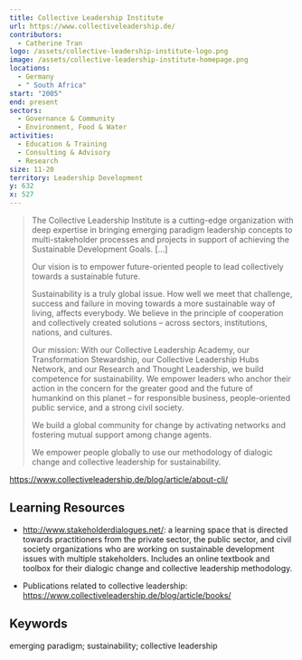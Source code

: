 ```yaml
---
title: Collective Leadership Institute
url: https://www.collectiveleadership.de/
contributors:
  - Catherine Tran
logo: /assets/collective-leadership-institute-logo.png
image: /assets/collective-leadership-institute-homepage.png
locations:
  - Germany
  - " South Africa"
start: "2005"
end: present
sectors:
  - Governance & Community
  - Environment, Food & Water
activities:
  - Education & Training
  - Consulting & Advisory
  - Research
size: 11-20
territory: Leadership Development
y: 632
x: 527
---
```

> The Collective Leadership Institute is a cutting-edge organization with deep expertise in bringing emerging paradigm leadership concepts to multi-stakeholder processes and projects in support of achieving the Sustainable Development Goals. [...]
> 
> Our vision is to empower future-oriented people to lead collectively towards a sustainable future.
> 
> Sustainability is a truly global issue. How well we meet that challenge, success and failure in moving towards a more sustainable way of living, affects everybody. We believe in the principle of cooperation and collectively created solutions – across sectors, institutions, nations, and cultures.
> 
> Our mission: With our Collective Leadership Academy, our Transformation Stewardship, our Collective Leadership Hubs Network, and our Research and Thought Leadership, we build competence for sustainability. We empower leaders who anchor their action in the concern for the greater good and the future of humankind on this planet – for responsible business, people-oriented public service, and a strong civil society.
> 
> We build a global community for change by activating networks and fostering mutual support among change agents.
> 
> We empower people globally to use our methodology of dialogic change and collective leadership for sustainability.

https://www.collectiveleadership.de/blog/article/about-cli/ 

## Learning Resources

- http://www.stakeholderdialogues.net/: a learning space that is directed towards practitioners from the private sector, the public sector, and civil society organizations who are working on sustainable development issues with multiple stakeholders. Includes an online textbook and toolbox for their dialogic change and collective leadership methodology. 

- Publications related to collective leadership: https://www.collectiveleadership.de/blog/article/books/ 

## Keywords

emerging paradigm; sustainability; collective leadership
